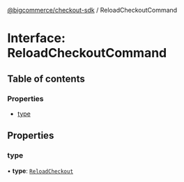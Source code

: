 [@bigcommerce/checkout-sdk](../README.md) / ReloadCheckoutCommand

# Interface: ReloadCheckoutCommand

## Table of contents

### Properties

- [type](ReloadCheckoutCommand.md#type)

## Properties

### type

• **type**: [`ReloadCheckout`](../enums/ExtensionCommandType.md#reloadcheckout)
